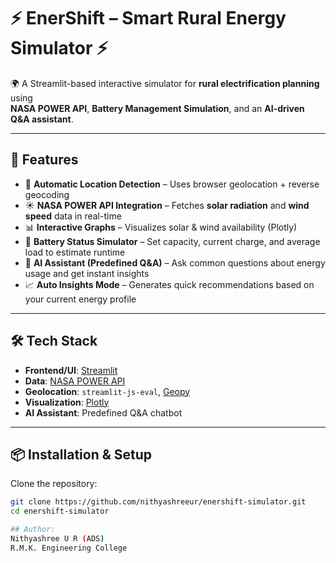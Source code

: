 # ⚡ EnerShift – Smart Rural Energy Simulator ⚡

🌍 A Streamlit-based interactive simulator for **rural electrification planning** using  
**NASA POWER API**, **Battery Management Simulation**, and an **AI-driven Q&A assistant**.  

---

## 🚀 Features

- 📍 **Automatic Location Detection** – Uses browser geolocation + reverse geocoding  
- ☀️ **NASA POWER API Integration** – Fetches **solar radiation** and **wind speed** data in real-time  
- 📊 **Interactive Graphs** – Visualizes solar & wind availability (Plotly)  
- 🔋 **Battery Status Simulator** – Set capacity, current charge, and average load to estimate runtime  
- 🤖 **AI Assistant (Predefined Q&A)** – Ask common questions about energy usage and get instant insights  
- 📈 **Auto Insights Mode** – Generates quick recommendations based on your current energy profile  

---

## 🛠️ Tech Stack

- **Frontend/UI**: [Streamlit](https://streamlit.io/)  
- **Data**: [NASA POWER API](https://power.larc.nasa.gov/)  
- **Geolocation**: `streamlit-js-eval`, [Geopy](https://geopy.readthedocs.io/)  
- **Visualization**: [Plotly](https://plotly.com/python/)  
- **AI Assistant**: Predefined Q&A chatbot  

---

## 📦 Installation & Setup

Clone the repository:

```bash
git clone https://github.com/nithyashreeur/enershift-simulator.git
cd enershift-simulator

## Author:
Nithyashree U R (ADS)
R.M.K. Engineering College
